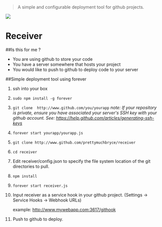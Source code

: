 > A simple and configurable deployment tool for github projects.


![](http://i.imgur.com/3D1ou4b.jpg)

# Receiver

##Is this for me ?
- You are using github to store your code
- You have a server somewhere that hosts your project
- You would like to push to github to deploy code to your server

##Simple deployment tool using forever

1. ssh into your box

2. `sudo npm install -g forever`

3. `git clone  http://www.github.com/you/yourapp`
	_note: If your repository is private, ensure you have associated your server's SSH key with your github account. See: https://help.github.com/articles/generating-ssh-keys_

4. `forever start yourapp/yourapp.js`

5. `git clone http://www.github.com/prettymuchbryce/receiver`

6. `cd receiver`

7. Edit receiver/config.json to specify the file system location of the git directories to pull.

8. `npm install`

9. `forever start receiver.js`

10. Input receiver as a service hook in your github project. (Settings -> Service Hooks -> Webhook URLs)

	example: http://www.mywebapp.com:3617/githook


11. Push to github to deploy.
